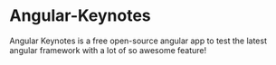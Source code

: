 # Angular-Keynotes
Angular Keynotes is a free open-source angular app to test the latest angular framework with a lot of so awesome feature! 

